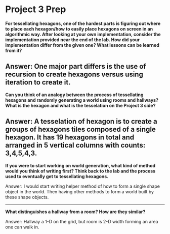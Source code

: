 # Project 3 Prep

**For tessellating hexagons, one of the hardest parts is figuring out where to place each hexagon/how to easily place hexagons on screen in an algorithmic way.
After looking at your own implementation, consider the implementation provided near the end of the lab.
How did your implementation differ from the given one? What lessons can be learned from it?**

Answer:
One major part differs is the use of recursion to create hexagons versus using iteration to create it.
-----

**Can you think of an analogy between the process of tessellating hexagons and randomly generating a world using rooms and hallways?
What is the hexagon and what is the tesselation on the Project 3 side?**

Answer:
A tesselation of hexagon is to create a groups of hexagons tiles composed of a single hexagon. It has 19 hexagons in total and arranged in 5 vertical columns with counts: 3,4,5,4,3.
-----
**If you were to start working on world generation, what kind of method would you think of writing first? 
Think back to the lab and the process used to eventually get to tessellating hexagons.**

Answer:
I would start writing helper method of how to form a single shape object in the world. Then having other methods to form a world built by these shape objects.

-----
**What distinguishes a hallway from a room? How are they similar?**

Answer:
Hallway a 1-D on the grid, but room is 2-D width forming an area one can walk in.
